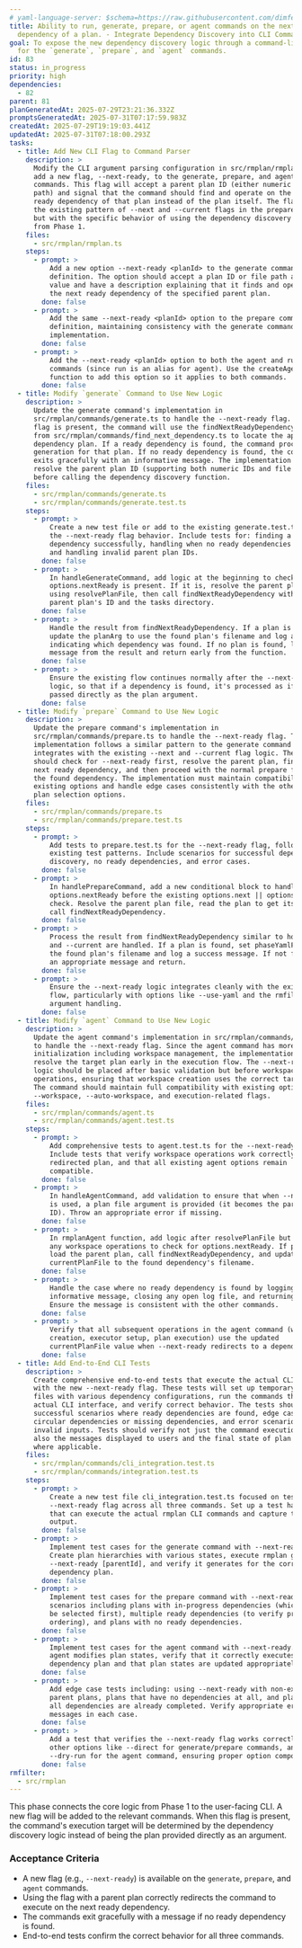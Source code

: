 ```yaml
---
# yaml-language-server: $schema=https://raw.githubusercontent.com/dimfeld/llmutils/main/schema/rmplan-plan-schema.json
title: Ability to run, generate, prepare, or agent commands on the next ready
  dependency of a plan. - Integrate Dependency Discovery into CLI Commands
goal: To expose the new dependency discovery logic through a command-line flag
  for the `generate`, `prepare`, and `agent` commands.
id: 83
status: in_progress
priority: high
dependencies:
  - 82
parent: 81
planGeneratedAt: 2025-07-29T23:21:36.332Z
promptsGeneratedAt: 2025-07-31T07:17:59.983Z
createdAt: 2025-07-29T19:19:03.441Z
updatedAt: 2025-07-31T07:18:00.293Z
tasks:
  - title: Add New CLI Flag to Command Parser
    description: >
      Modify the CLI argument parsing configuration in src/rmplan/rmplan.ts to
      add a new flag, --next-ready, to the generate, prepare, and agent
      commands. This flag will accept a parent plan ID (either numeric or file
      path) and signal that the command should find and operate on the next
      ready dependency of that plan instead of the plan itself. The flag follows
      the existing pattern of --next and --current flags in the prepare command,
      but with the specific behavior of using the dependency discovery logic
      from Phase 1.
    files:
      - src/rmplan/rmplan.ts
    steps:
      - prompt: >
          Add a new option --next-ready <planId> to the generate command
          definition. The option should accept a plan ID or file path as its
          value and have a description explaining that it finds and operates on
          the next ready dependency of the specified parent plan.
        done: false
      - prompt: >
          Add the same --next-ready <planId> option to the prepare command
          definition, maintaining consistency with the generate command's
          implementation.
        done: false
      - prompt: >
          Add the --next-ready <planId> option to both the agent and run
          commands (since run is an alias for agent). Use the createAgentCommand
          function to add this option so it applies to both commands.
        done: false
  - title: Modify `generate` Command to Use New Logic
    description: >
      Update the generate command's implementation in
      src/rmplan/commands/generate.ts to handle the --next-ready flag. When this
      flag is present, the command will use the findNextReadyDependency function
      from src/rmplan/commands/find_next_dependency.ts to locate the appropriate
      dependency plan. If a ready dependency is found, the command proceeds with
      generation for that plan. If no ready dependency is found, the command
      exits gracefully with an informative message. The implementation should
      resolve the parent plan ID (supporting both numeric IDs and file paths)
      before calling the dependency discovery function.
    files:
      - src/rmplan/commands/generate.ts
      - src/rmplan/commands/generate.test.ts
    steps:
      - prompt: >
          Create a new test file or add to the existing generate.test.ts to test
          the --next-ready flag behavior. Include tests for: finding a ready
          dependency successfully, handling when no ready dependencies exist,
          and handling invalid parent plan IDs.
        done: false
      - prompt: >
          In handleGenerateCommand, add logic at the beginning to check if
          options.nextReady is present. If it is, resolve the parent plan file
          using resolvePlanFile, then call findNextReadyDependency with the
          parent plan's ID and the tasks directory.
        done: false
      - prompt: >
          Handle the result from findNextReadyDependency. If a plan is found,
          update the planArg to use the found plan's filename and log a message
          indicating which dependency was found. If no plan is found, log the
          message from the result and return early from the function.
        done: false
      - prompt: >
          Ensure the existing flow continues normally after the --next-ready
          logic, so that if a dependency is found, it's processed as if it was
          passed directly as the plan argument.
        done: false
  - title: Modify `prepare` Command to Use New Logic
    description: >
      Update the prepare command's implementation in
      src/rmplan/commands/prepare.ts to handle the --next-ready flag. The
      implementation follows a similar pattern to the generate command but
      integrates with the existing --next and --current flag logic. The command
      should check for --next-ready first, resolve the parent plan, find its
      next ready dependency, and then proceed with the normal prepare flow for
      the found dependency. The implementation must maintain compatibility with
      existing options and handle edge cases consistently with the other dynamic
      plan selection options.
    files:
      - src/rmplan/commands/prepare.ts
      - src/rmplan/commands/prepare.test.ts
    steps:
      - prompt: >
          Add tests to prepare.test.ts for the --next-ready flag, following the
          existing test patterns. Include scenarios for successful dependency
          discovery, no ready dependencies, and error cases.
        done: false
      - prompt: >
          In handlePrepareCommand, add a new conditional block to handle
          options.nextReady before the existing options.next || options.current
          check. Resolve the parent plan file, read the plan to get its ID, and
          call findNextReadyDependency.
        done: false
      - prompt: >
          Process the result from findNextReadyDependency similar to how --next
          and --current are handled. If a plan is found, set phaseYamlFile to
          the found plan's filename and log a success message. If not found, log
          an appropriate message and return.
        done: false
      - prompt: >
          Ensure the --next-ready logic integrates cleanly with the existing
          flow, particularly with options like --use-yaml and the rmfilter
          argument handling.
        done: false
  - title: Modify `agent` Command to Use New Logic
    description: >
      Update the agent command's implementation in src/rmplan/commands/agent.ts
      to handle the --next-ready flag. Since the agent command has more complex
      initialization including workspace management, the implementation needs to
      resolve the target plan early in the execution flow. The --next-ready
      logic should be placed after basic validation but before workspace
      operations, ensuring that workspace creation uses the correct target plan.
      The command should maintain full compatibility with existing options like
      --workspace, --auto-workspace, and execution-related flags.
    files:
      - src/rmplan/commands/agent.ts
      - src/rmplan/commands/agent.test.ts
    steps:
      - prompt: >
          Add comprehensive tests to agent.test.ts for the --next-ready flag.
          Include tests that verify workspace operations work correctly with the
          redirected plan, and that all existing agent options remain
          compatible.
        done: false
      - prompt: >
          In handleAgentCommand, add validation to ensure that when --next-ready
          is used, a plan file argument is provided (it becomes the parent plan
          ID). Throw an appropriate error if missing.
        done: false
      - prompt: >
          In rmplanAgent function, add logic after resolvePlanFile but before
          any workspace operations to check for options.nextReady. If present,
          load the parent plan, call findNextReadyDependency, and update
          currentPlanFile to the found dependency's filename.
        done: false
      - prompt: >
          Handle the case where no ready dependency is found by logging an
          informative message, closing any open log file, and returning early.
          Ensure the message is consistent with the other commands.
        done: false
      - prompt: >
          Verify that all subsequent operations in the agent command (workspace
          creation, executor setup, plan execution) use the updated
          currentPlanFile value when --next-ready redirects to a dependency.
        done: false
  - title: Add End-to-End CLI Tests
    description: >
      Create comprehensive end-to-end tests that execute the actual CLI commands
      with the new --next-ready flag. These tests will set up temporary plan
      files with various dependency configurations, run the commands through the
      actual CLI interface, and verify correct behavior. The tests should cover
      successful scenarios where ready dependencies are found, edge cases like
      circular dependencies or missing dependencies, and error scenarios with
      invalid inputs. Tests should verify not just the command execution but
      also the messages displayed to users and the final state of plan files
      where applicable.
    files:
      - src/rmplan/commands/cli_integration.test.ts
      - src/rmplan/commands/integration.test.ts
    steps:
      - prompt: >
          Create a new test file cli_integration.test.ts focused on testing the
          --next-ready flag across all three commands. Set up a test harness
          that can execute the actual rmplan CLI commands and capture their
          output.
        done: false
      - prompt: >
          Implement test cases for the generate command with --next-ready.
          Create plan hierarchies with various states, execute rmplan generate
          --next-ready [parentId], and verify it generates for the correct
          dependency plan.
        done: false
      - prompt: >
          Implement test cases for the prepare command with --next-ready. Test
          scenarios including plans with in-progress dependencies (which should
          be selected first), multiple ready dependencies (to verify priority
          ordering), and plans with no ready dependencies.
        done: false
      - prompt: >
          Implement test cases for the agent command with --next-ready. Since
          agent modifies plan states, verify that it correctly executes on the
          dependency plan and that plan states are updated appropriately.
        done: false
      - prompt: >
          Add edge case tests including: using --next-ready with non-existent
          parent plans, plans that have no dependencies at all, and plans where
          all dependencies are already completed. Verify appropriate error
          messages in each case.
        done: false
      - prompt: >
          Add a test that verifies the --next-ready flag works correctly with
          other options like --direct for generate/prepare commands, and
          --dry-run for the agent command, ensuring proper option composition.
        done: false
rmfilter:
  - src/rmplan
---
```


This phase connects the core logic from Phase 1 to the user-facing CLI. A new flag will be added to the relevant commands. When this flag is present, the command's execution target will be determined by the dependency discovery logic instead of being the plan provided directly as an argument.

### Acceptance Criteria
- A new flag (e.g., `--next-ready`) is available on the `generate`, `prepare`, and `agent` commands.
- Using the flag with a parent plan correctly redirects the command to execute on the next ready dependency.
- The commands exit gracefully with a message if no ready dependency is found.
- End-to-end tests confirm the correct behavior for all three commands.
